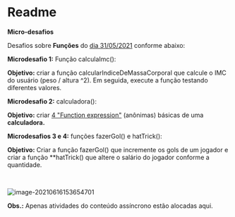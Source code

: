 # Readme



**Micro-desafios** 



Desafios sobre **Funções** do <u>dia 31/05/2021</u> conforme abaixo:



**Microdesafio 1:** Função calculaImc():



**Objetivo:**  criar a função calcularIndiceDeMassaCorporal que calcule o IMC do usuário (peso / altura ^2).  Em seguida, execute a função testando diferentes valores.



**Microdesafio 2:** calculadora():



**Objetivo:** criar <u>4 "Function expression"</u> (anônimas) básicas de uma **calculadora.**



**Microdesafios 3 e 4:**  funções fazerGol() e hatTrick():



**Objetivo:** Criar a função fazerGol() que incremente os gols de um jogador e criar a função **hatTrick() que altere o salário do jogador conforme a quantidade. 

​		

![image-20210616153654701](https://i.imgur.com/k1sRrvt.png)



**Obs.:** Apenas atividades do conteúdo assíncrono estão alocadas aqui.